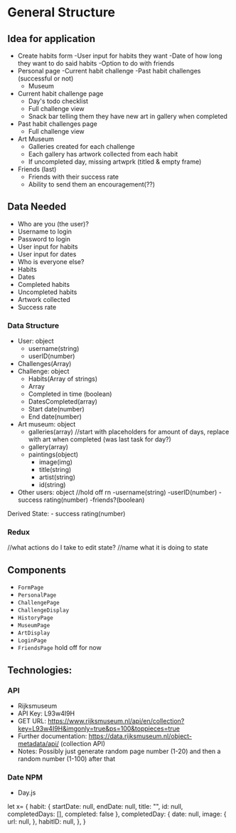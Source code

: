 # General Structure

## Idea for application

-   Create habits form -User input for habits they want -Date of how long they
    want to do said habits -Option to do with friends
-   Personal page -Current habit challenge -Past habit challenges (successful or
    not)
    -   Museum
-   Current habit challenge page
    -   Day's todo checklist
    -   Full challenge view
    -   Snack bar telling them they have new art in gallery when completed
-   Past habit challenges page
    -   Full challenge view
-   Art Museum
    -   Galleries created for each challenge
    -   Each gallery has artwork collected from each habit
    -   If uncompleted day, missing artwprk (titled & empty frame)
-   Friends (last)
    -   Friends with their success rate
    -   Ability to send them an encouragement(??)

## Data Needed

-   Who are you (the user)?
-   Username to login
-   Password to login
-   User input for habits
-   User input for dates
-   Who is everyone else?
-   Habits
-   Dates
-   Completed habits
-   Uncompleted habits
-   Artwork collected
-   Success rate

### Data Structure

-   User: object
    -   username(string)
    -   userID(number)
-   Challenges(Array)
-   Challenge: object
    -   Habits(Array of strings)
    -   Array
    -   Completed in time (boolean)
    -   DatesCompleted(array)
    -   Start date(number)
    -   End date(number)
-   Art museum: object
    -   galleries(array) //start with placeholders for amount of days, replace
        with art when completed (was last task for day?)
    -   gallery(array)
    -   paintings(object)
        -   image(img)
        -   title(string)
        -   artist(string)
        -   id(string)
-   Other users: object //hold off rn -username(string) -userID(number) -success
    rating(number) -friends?(boolean)

Derived State: - success rating(number)

### Redux

//what actions do I take to edit state? //name what it is doing to state

## Components

-   `FormPage`
-   `PersonalPage`
-   `ChallengePage`
-   `ChallengeDisplay`
-   `HistoryPage`
-   `MuseumPage`
-   `ArtDisplay`
-   `LoginPage`
-   `FriendsPage` hold off for now

## Technologies:

### API

-   Rijksmuseum
-   API Key: L93w4I9H
-   GET URL:
    https://www.rijksmuseum.nl/api/en/collection?key=L93w4I9H&imgonly=true&ps=100&toppieces=true
-   Further documentation: https://data.rijksmuseum.nl/object-metadata/api/
    (collection API)
-   Notes: Possibly just generate random page number (1-20) and then a random
    number (1-100) after that

### Date NPM

-   Day.js

let x= { habit: { startDate: null, endDate: null, title: "", id: null,
completedDays: [], completed: false }, completedDay: { date: null, image: { url:
null, }, habitID: null, }, }
